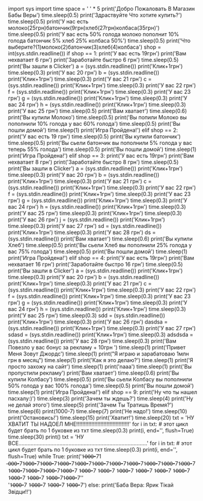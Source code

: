 import sys
import time
space = ' ' * 5
print('Добро Пожаловать В Магазин Бабы Веры')
time.sleep(0.5)
print('Здраствуйте Что хотите купить?')
time.sleep(0.5)
print('У нас есть молоко(25грн)батончик(9грн)хлеб(27грн)колбаса(35грн)')
time.sleep(0.5)
print('У вас есть 50% голода молоко пополнит 10% голода батончик 5% хлеб 25% колбаса 50%')
time.sleep(0.5)
print('Что выберите?(1)молоко(2)батончик(3)хлеб(4)колбаса')
shop = int(sys.stdin.readline())
if shop == 1:
    print('У вас есть 19грн')
    print('Вам нехватает 6 грн')
    print('Заработайте быстро 6 грн')
    time.sleep(0.5)
    print('Вы зашли в Clicker')
    a = (sys.stdin.readline())
    print('Клик+1грн')
    time.sleep(0.3)
    print('У вас 20 грн')
    b = (sys.stdin.readline())
    print('Клик+1грн')
    time.sleep(0.3)
    print('У вас 21 грн')
    c = (sys.stdin.readline())
    print('Клик+1грн')
    time.sleep(0.3)
    print('У вас 22 грн')
    f = (sys.stdin.readline())
    print('Клик+1грн')
    time.sleep(0.3)
    print('У вас 23 грн')
    g = (sys.stdin.readline())
    print('Клик+1грн')
    time.sleep(0.3)
    print('У вас 24 грн')
    h = (sys.stdin.readline())
    print('Клик+1грн')
    time.sleep(0.3)
    print('У вас 25 грн')
    time.sleep(0.5)
    print('Вам хватает')
    time.sleep(0.6)
    print('Вы купили Молоко')
    time.sleep(0.5)
    print('Вы попили Молоко вы пополнили 10% голода у вас 60% голода')
    time.sleep(0.5)
    print('Вы пошли домой')
    time.sleep(1)
    print('Игра Пройдена!')
elif shop == 2:
    print('У вас есть 19 грн')
    time.sleep(0.5)
    print('Вы купили батончик')
    time.sleep(0.5)
    print('Вы сьели батончик вы пополнили 5% голода у вас теперь 55% голода')
    time.sleep(0.5)
    print('Вы пошли домой')
    time.sleep(1)
    print('Игра Пройдена!')
elif shop == 3:
    print('У вас есть 19грн')
    print('Вам нехватает 8 грн')
    print('Заработайте быстро 8 грн')
    time.sleep(0.5)
    print('Вы зашли в Clicker')
    a = (sys.stdin.readline())
    print('Клик+1грн')
    time.sleep(0.3)
    print('У вас 20 грн')
    b = (sys.stdin.readline())
    print('Клик+1грн')
    time.sleep(0.3)
    print('У вас 21 грн')
    c = (sys.stdin.readline())
    print('Клик+1грн')
    time.sleep(0.3)
    print('У вас 22 грн')
    f = (sys.stdin.readline())
    print('Клик+1грн')
    time.sleep(0.3)
    print('У вас 23 грн')
    g = (sys.stdin.readline())
    print('Клик+1грн')
    time.sleep(0.3)
    print('У вас 24 грн')
    h = (sys.stdin.readline())
    print('Клик+1грн')
    time.sleep(0.3)
    print('У вас 25 грн')
    time.sleep(0.3)
    print('Клик+1грн')
    time.sleep(0.3)
    print('У вас 26 грн')
    j = (sys.stdin.readline())
    print('Клик+1грн')
    time.sleep(0.3)
    print('У вас 27 грн')
    sd = (sys.stdin.readline())
    print('Клик+1грн')
    time.sleep(0.3)
    print('У вас 28 грн')
    ds = (sys.stdin.readline())
    print('Вам хватает')
    time.sleep(0.6)
    print('Вы купили Хлеб')
    time.sleep(0.5)
    print('Вы сьели Хлеб вы пополнили 25% голода у вас 75% голода')
    time.sleep(0.5)
    print('Вы пошли домой')
    time.sleep(1)
    print('Игра Пройдена!')
elif shop == 4:
    print('У вас есть 19грн')
    print('Вам нехватает 16 грн')
    print('Заработайте быстро 16 грн')
    time.sleep(0.5)
    print('Вы зашли в Clicker')
    a = (sys.stdin.readline())
    print('Клик+1грн')
    time.sleep(0.3)
    print('У вас 20 грн')
    b = (sys.stdin.readline())
    print('Клик+1грн')
    time.sleep(0.3)
    print('У вас 21 грн')
    c = (sys.stdin.readline())
    print('Клик+1грн')
    time.sleep(0.3)
    print('У вас 22 грн')
    f = (sys.stdin.readline())
    print('Клик+1грн')
    time.sleep(0.3)
    print('У вас 23 грн')
    g = (sys.stdin.readline())
    print('Клик+1грн')
    time.sleep(0.3)
    print('У вас 24 грн')
    h = (sys.stdin.readline())
    print('Клик+1грн')
    time.sleep(0.3)
    print('У вас 25 грн')
    time.sleep(0.3)
    sdd = (sys.stdin.readline())
    print('Клик+1грн')
    time.sleep(0.3)
    print('У вас 26 грн')
    dasdsa = (sys.stdin.readline())
    print('Клик+1грн')
    time.sleep(0.3)
    print('У вас 27 грн')
    sdasd = (sys.stdin.readline())
    print('Клик+1грн')
    time.sleep(0.3)
    adsdsda = (sys.stdin.readline())
    print('У вас 28 грн')
    time.sleep(0.3)
    print('Вам Повезло у вас бонус за рекламу + 10грн ')
    time.sleep(1)
    print('Привет Меня Зовут Джордс')
    time.sleep(1)
    print("Я играю и зарабатоваю 1млн грн в месяц")
    time.sleep(1)
    print('Как я это делаю?')
    time.sleep(1)
    print('Я просто захожу на сайт')
    time.sleep(1)
    print('naaa')
    time.sleep(1)
    print('Вы пропустили рекламу')
    print('Вам хватает')
    time.sleep(0.6)
    print('Вы купили Колбасу')
    time.sleep(0.5)
    print('Вы сьели Колбасу вы пополнили 50% голода у вас 100% голода')
    time.sleep(0.5)
    print('Вы пошли домой')
    time.sleep(1)
    print('Игра Пройдена!')
elif shop == 9:
    print('Ну что ты нашел пасхалу:)')
    time.sleep(3)
    print('Зачем ты ждешь?')
    time.sleep(4)
    print('Ну не делай этого')
    time.sleep(5)
    print('Зачем Ты Тратишь Время?')
    time.sleep(6)
    print(1000-7)
    time.sleep(7)
    print('Не надо!')
    time.sleep(10)
    print('Остановись!')
    time.sleep(15)
    print('Хватит!')
    time.sleep(20)
    txt = 'НУ ХВАТИТ ТЫ НАДОЕЛ МНЕ!!!!!!!!!!!!!!!!!!!!!!!!!!!!!!!!!!!'
    for i in txt:  # этот цикл будет брать по 1 буковке из тхт
        time.sleep(0.3)
        print(i, end='', flush=True)
    time.sleep(30)
    print()
    txt = 'НУ ВСЕ.....................................................................................'
    for i in txt:  # этот цикл будет брать по 1 буковке из тхт
        time.sleep(0.3)
        print(i, end='', flush=True)
    while True:
     print('1̶0̶0̶0̶-71 ̶0̶0̶0̶-71̶0̶0̶0̶-71̶0̶0̶0̶-71̶0̶0̶0̶-71̶0̶0̶0̶-71̶0̶0̶0̶-71̶0̶0̶0̶-71̶0̶0̶0̶-71̶0̶0̶0̶-71̶0̶0̶0̶-71̶0̶0̶0̶-71̶0̶0̶0̶-71̶0̶0̶0̶-71̶0̶0̶0̶-71̶0̶0̶0̶-7 1̶0̶0̶0̶-7 1̶0̶0̶0̶-7 1̶0̶0̶0̶-7 1̶0̶0̶0̶-7 1̶0̶0̶0̶-7 1̶0̶0̶0̶-7 1̶0̶0̶0̶-7 1̶0̶0̶0̶-7 1̶0̶0̶0̶-71̶0̶0̶0̶-7\'' \
          '1̶0̶0̶0̶-7 1̶0̶0̶0̶-7 1̶0̶0̶0̶-7 1̶0̶0̶0̶-7')
else:
    print('Баба Вера: Ярик Тікай Звідци!!')

